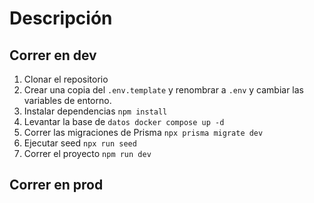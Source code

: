 # Descripción

## Correr en dev

1. Clonar el repositorio
2. Crear una copia del ```.env.template``` y renombrar a ```.env``` y cambiar las
variables de entorno.
3. Instalar dependencias ```npm install```
4. Levantar la base de ```datos docker compose up -d```
5. Correr las migraciones de Prisma ```npx prisma migrate dev```
6. Ejecutar seed ```npx run seed```
7. Correr el proyecto ```npm run dev```



## Correr en prod
